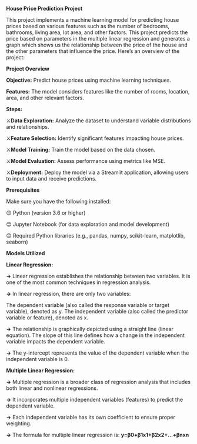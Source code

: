 **House Price Prediction Project**

This project implements a machine learning model for predicting house prices based on various features such as the number of bedrooms, bathrooms, living area, lot area, and other factors. This project predicts the price based on parameters in the multiple linear regression and generates a graph which shows us the relationship between the price of the house and the other parameters that influence the price. Here’s an overview of the project:

**Project Overview**

**Objective:**
            Predict house prices using machine learning techniques.
            
**Features:**
        The model considers features like the number of rooms, location, area, and other relevant factors.
        
**Steps:**

⚔️**Data Exploration:** Analyze the dataset to understand variable distributions and relationships.
  
⚔️**Feature Selection:** Identify significant features impacting house prices.
  
⚔️**Model Training:** Train the model based on the data chosen.
  
⚔️**Model Evaluation:** Assess performance using metrics like MSE.
  
⚔️**Deployment:** Deploy the model via a Streamlit application, allowing users to input data and receive predictions.


**Prerequisites**

Make sure you have the following installed:

😊 Python (version 3.6 or higher)

😊 Jupyter Notebook (for data exploration and model development)

😊 Required Python libraries (e.g., pandas, numpy, scikit-learn, matplotlib, seaborn)

**Models Utilized**

**Linear Regression:**

**->** Linear regression establishes the relationship between two variables. It is one of the most common techniques in regression analysis.

**->** In linear regression, there are only two variables:

 The dependent variable (also called the response variable or target variable), denoted as y. The independent variable (also called the predictor variable or feature), denoted as x.


**->** The relationship is graphically depicted using a straight line (linear equation). The slope of this line defines how a change in the independent variable impacts the dependent variable.

**->** The y-intercept represents the value of the dependent variable when the independent variable is 0.


**Multiple Linear Regression:**

**->** Multiple regression is a broader class of regression analysis that includes both linear and nonlinear regressions.

**->** It incorporates multiple independent variables (features) to predict the dependent variable.

**->** Each independent variable has its own coefficient to ensure proper weighting.

**->** The formula for multiple linear regression is:
                        **y=β0​+β1​x1​+β2​x2​+…+βn​xn​**
